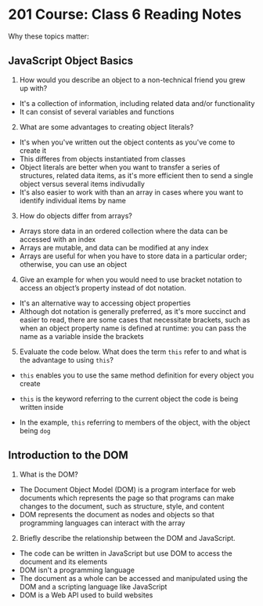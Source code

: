 # 201 Course: Class 6 Reading Notes

Why these topics matter: 

## **JavaScript Object Basics**

1. How would you describe an object to a non-technical friend you grew up with?

- It's a collection of information, including related data and/or functionality
- It can consist of several variables and functions

2. What are some advantages to creating object literals?

- It's when you've written out the object contents as you've come to create it
- This differes from objects instantiated from classes
- Object literals are better when you want to transfer a series of structures, related data items, as it's more efficient then to send a single object versus several items indivudally
- It's also easier to work with than an array in cases where you want to identify individual items by name

3. How do objects differ from arrays?

- Arrays store data in an ordered collection where the data can be accessed with an index
- Arrays are mutable, and data can be modified at any index
- Arrays are useful for when you have to store data in a particular order; otherwise, you can use an object

4. Give an example for when you would need to use bracket notation to access an object’s property instead of dot notation.

- It's an alternative way to accessing object properties
- Although dot notation is generally preferred, as it's more succinct and easier to read, there are some cases that necessitate brackets, such as when an object property name is defined at runtime: you can pass the name as a variable inside the brackets

5. Evaluate the code below. What does the term `this` refer to and what is the advantage to using `this`?

-  `this` enables you to use the same method definition for every object you create

- `this` is the keyword referring to the current object the code is being written inside
- In the example,  `this` referring to members of the object, with the object being `dog`


## **Introduction to the DOM**

1. What is the DOM?

- The Document Object Model (DOM) is a program interface for web documents which represents the page so that programs can make changes to the document, such as structure, style, and content
- DOM represents the document as nodes and objects so that programming languages can interact with the array

2. Briefly describe the relationship between the DOM and JavaScript.

- The code can be written in JavaScript but use DOM to access the document and its elements
- DOM isn't a programming language
- The document as a whole can be accessed and manipulated using the DOM and a scripting language like JavaScript
- DOM is a Web API used to build websites